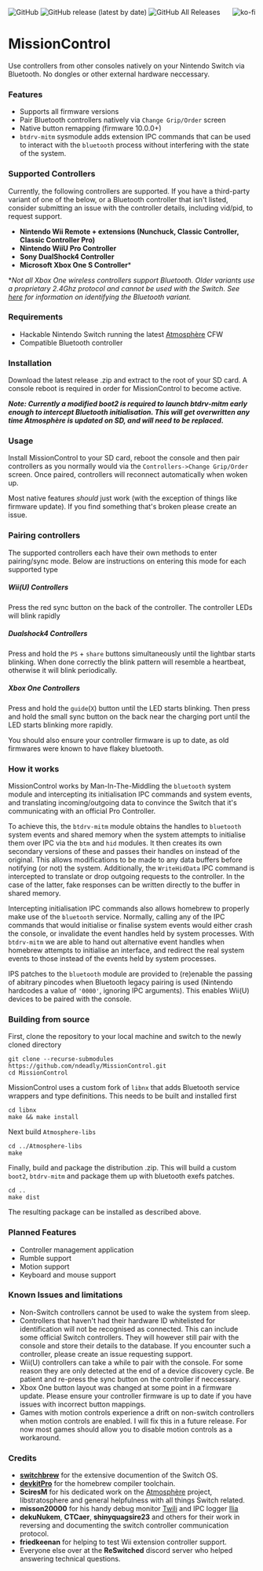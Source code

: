 <p align="left">
<img alt="GitHub" src="https://img.shields.io/github/license/ndeadly/MissionControl">
<img alt="GitHub release (latest by date)" src="https://img.shields.io/github/v/release/ndeadly/MissionControl">
<img alt="GitHub All Releases" src="https://img.shields.io/github/downloads/ndeadly/MissionControl/total">
<a href="https://ko-fi.com/J3J01BZZ6">
    <img border="0" alt="ko-fi" src="https://www.ko-fi.com/img/githubbutton_sm.svg" align="right">
</a>
</p>

# MissionControl

Use controllers from other consoles natively on your Nintendo Switch via Bluetooth. No dongles or other external hardware neccessary.

### Features
* Supports all firmware versions
* Pair Bluetooth controllers natively via `Change Grip/Order` screen
* Native button remapping (firmware 10.0.0+)
* `btdrv-mitm` sysmodule adds extension IPC commands that can be used to interact with the `bluetooth` process without interfering with the state of the system. 

### Supported Controllers
 Currently, the following controllers are supported. If you have a third-party variant of one of the below, or a Bluetooth controller that isn't listed, consider submitting an issue with the controller details, including vid/pid, to request support.

* __Nintendo Wii Remote + extensions (Nunchuck, Classic Controller, Classic Controller Pro)__
* __Nintendo WiiU Pro Controller__
* __Sony DualShock4 Controller__
* __Microsoft Xbox One S Controller__*

**Not all Xbox One wireless controllers support Bluetooth. Older variants use a proprietary 2.4Ghz protocol and cannot be used with the Switch. See [here](https://support.xbox.com/help/hardware-network/accessories/connect-and-troubleshoot-xbox-one-bluetooth-issues) for information on identifying the Bluetooth variant.*

### Requirements
* Hackable Nintendo Switch running the latest [Atmosphère](https://github.com/Atmosphere-NX/Atmosphere/releases) CFW
* Compatible Bluetooth controller

### Installation
Download the latest release .zip and extract to the root of your SD card. A console reboot is required in order for MissionControl to become active.

*__Note: Currently a modified boot2 is required to launch btdrv-mitm early enough to intercept Bluetooth initialisation. This will get overwritten any time Atmosphère is updated on SD, and will need to be replaced.__*

### Usage
Install MissionControl to your SD card, reboot the console and then pair controllers as you normally would via the `Controllers->Change Grip/Order` screen. Once paired, controllers will reconnect automatically when woken up.

Most native features *should* just work (with the exception of things like firmware update). If you find something that's broken please create an issue.

### Pairing controllers
The supported controllers each have their own methods to enter pairing/sync mode. Below are instructions on entering this mode for each supported type
##### Wii(U) Controllers
Press the red sync button on the back of the controller. The controller LEDs will blink rapidly

##### Dualshock4 Controllers
Press and hold the `PS` + `share` buttons simultaneously until the lightbar starts blinking. When done correctly the blink pattern will resemble a heartbeat, otherwise it will blink periodically.

##### Xbox One Controllers
Press and hold the `guide`(`X`) button until the LED starts blinking. Then press and hold the small sync button on the back near the charging port until the LED starts blinking more rapidly.

You should also ensure your controller firmware is up to date, as old firmwares were known to have flakey bluetooth.

### How it works
MissionControl works by Man-In-The-Middling the `bluetooth` system module and intercepting its initialisation IPC commands and system events, and translating incoming/outgoing data to convince the Switch that it's communicating with an official Pro Controller.

To achieve this, the `btdrv-mitm` module obtains the handles to `bluetooth` system events and shared memory when the system attempts to initialise them over IPC via the `btm` and `hid` modules. It then creates its own secondary versions of these and passes their handles on instead of the original. This allows modifications to be made to any data buffers before notifying (or not) the system. Additionally, the `WriteHidData` IPC command is intercepted to translate or drop outgoing requests to the controller. In the case of the latter, fake responses can be written directly to the buffer in shared memory.

Intercepting initialisation IPC commands also allows homebrew to properly make use of the `bluetooth` service. Normally, calling any of the IPC commands that would initialise or finalise system events would either crash the console, or invalidate the event handles held by system processes. With `btdrv-mitm` we are able to hand out alternative event handles when homebrew attempts to initialise an interface, and redirect the real system events to those instead of the events held by system processes.

IPS patches to the `bluetooth` module are provided to (re)enable the passing of abitrary pincodes when Bluetooth legacy pairing is used (Nintendo hardcodes a value of `'0000'`, ignoring IPC arguments). This enables Wii(U) devices to be paired with the console.

### Building from source
First, clone the repository to your local machine and switch to the newly cloned directory
```
git clone --recurse-submodules https://github.com/ndeadly/MissionControl.git
cd MissionControl
```

MissionControl uses a custom fork of `libnx` that adds Bluetooth service wrappers and type definitions. This needs to be built and installed first

```
cd libnx
make && make install
```

Next build `Atmosphere-libs`
```
cd ../Atmosphere-libs
make
```

Finally, build and package the distribution .zip. This will build a custom `boot2`, `btdrv-mitm` and package them up with bluetooth exefs patches. 
```
cd ..
make dist
```

The resulting package can be installed as described above.

### Planned Features
* Controller management application
* Rumble support
* Motion support
* Keyboard and mouse support

### Known Issues and limitations
* Non-Switch controllers cannot be used to wake the system from sleep.
* Controllers that haven't had their hardware ID whitelisted for identification will not be recognised as connected. This can include some official Switch controllers. They will however still pair with the console and store their details to the database. If you encounter such a controller, please create an issue requesting support. 
* Wii(U) controllers can take a while to pair with the console. For some reason they are only detected at the end of a device discovery cycle. Be patient and re-press the sync button on the controller if neccessary.
* Xbox One button layout was changed at some point in a firmware update. Please ensure your controller firmware is up to date if you have issues with incorrect button mappings.
* Games with motion controls experience a drift on non-switch controllers when motion controls are enabled. I will fix this in a future release. For now most games should allow you to disable motion controls as a workaround.

### Credits
* [__switchbrew__](https://switchbrew.org/wiki/Main_Page) for the extensive documention of the Switch OS.
* [__devkitPro__](https://devkitpro.org/) for the homebrew compiler toolchain.
* __SciresM__ for his dedicated work on the [Atmosphère](https://github.com/Atmosphere-NX) project, libstratosphere and general helpfulness with all things Switch related.
* __misson20000__ for his handy debug monitor [Twili](https://github.com/misson20000/twili) and IPC logger [Ilia](https://github.com/misson20000/ilia)
* __dekuNukem__, __CTCaer__, __shinyquagsire23__ and others for their work in reversing and documenting the switch controller communication protocol.
* __friedkeenan__ for helping to test Wii extension controller support.
* Everyone else over at the __ReSwitched__ discord server who helped answering technical questions.
